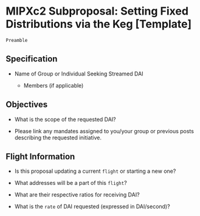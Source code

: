 # MIPXc2 Subproposal: Setting Fixed Distributions via the Keg [Template]
```
Preamble
```

## Specification
* Name of Group or Individual Seeking Streamed DAI 

  * Members (if applicable)

## Objectives
* What is the scope of the requested DAI?

* Please link any mandates assigned to you/your group or previous posts describing the requested initiative.

## Flight Information
* Is this proposal updating a current `flight` or starting a new one?

* What addresses will be a part of this `flight`? 

* What are their respective ratios for receiving DAI?

* What is the `rate` of DAI requested (expressed in DAI/second)?
